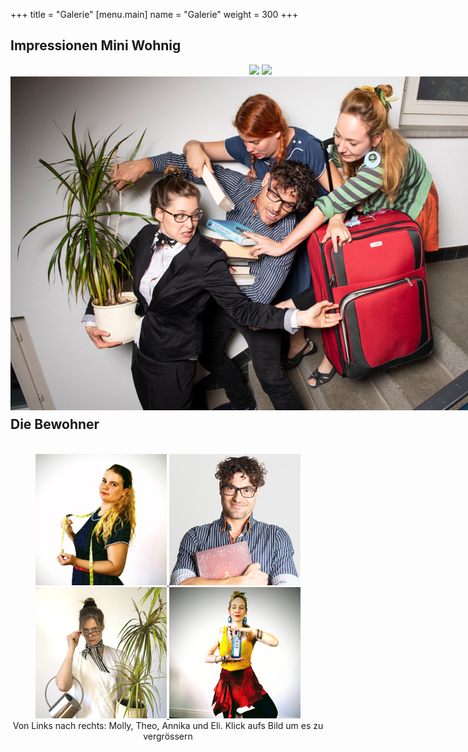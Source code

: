 +++
title = "Galerie"
[menu.main]
name = "Galerie"
weight = 300
+++

<h2>Impressionen Mini Wohnig</h2>
<center>
<div class="carousel"style="width: 800px; height: 534px;">
  <img src="/images/gruppehappy.jpg"/>
   <img src="/images/gruppewütend.jpg"/>
    <img src="/images/gruppetreppe.jpg"/>
  </div>
  </center>

<script>
$('.carousel').slick({
  slidesToShow: 1,
  slidesToScroll: 1,
  autoplay: true,
  fade: true,
  autoplaySpeed: 4500,
  prevArrow: null,
  nextArrow: null,
  pauseOnHover: false,
  speed: 2000,
});
</script>

<h2>Die Bewohner</h2>
<br/>
<div class="gallery" style="text-align: center;">
  <a href="/images/molly.jpg" data-lightbox="duo">
    <img src="/images/molly_thumb.jpg"/>
  </a>
  <a href="/images/theoneu.jpeg" data-lightbox="duo">
    <img src="/images/theoneu_thumb.jpeg"/>
  </a>
  <a href="/images/annika.jpg" data-lightbox="duo">
    <img src="/images/annika_thumb.jpg"/>
  </a>
  <a href="/images/eli.jpg" data-lightbox="duo">
    <img src="/images/eli_thumb.jpg"/>
  </a>
</div>
<center>Von Links nach rechts: Molly, Theo, Annika und Eli. Klick aufs Bild um es zu vergrössern</center>